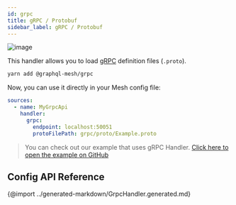 ```yaml
---
id: grpc
title: gRPC / Protobuf
sidebar_label: gRPC / Protobuf
---
```

![image](https://user-images.githubusercontent.com/20847995/79218793-b27dcf00-7e59-11ea-8f0f-df97503f5494.png)

This handler allows you to load [gRPC](https://grpc.io) definition files (`.proto`).

```sh
yarn add @graphql-mesh/grpc
```

Now, you can use it directly in your Mesh config file:

```yml
sources:
  - name: MyGrpcApi
    handler:
      grpc:
        endpoint: localhost:50051
        protoFilePath: grpc/proto/Example.proto
```

> You can check out our example that uses gRPC Handler.
[Click here to open the example on GitHub](https://github.com/Urigo/graphql-mesh/tree/master/examples/grpc-example)

## Config API Reference

{@import ../generated-markdown/GrpcHandler.generated.md}


